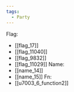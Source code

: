 ```yaml
---
tags:
  - Party
---
```

Flag:
- [[flag_17]]
- [[flag_11040]]
- [[flag_9832]]
- [[flag_11029]]
Name:
- [[name_14]]
- [[name_15]]
Fn:
- [[u7003_6_function2]]
